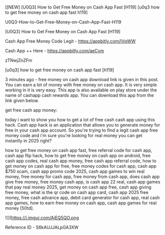 [[NEW] [U0Q3] How to Get Free Money on Cash App Fast [H119] [u0q3 how to get free money on cash app fast h119]

U0Q3-How-to-Get-Free-Money-on-Cash-App-Fast-H119

[U0Q3] How to Get Free Money on Cash App Fast [H119]

Cash App Free Money Code Legit -  https://appbitly.com/IVqWW


Cash App ++ Here - https://appbitly.com/aeCym


zTNwjZnZFm

[u0q3] how to get free money on cash app fast [h119]

3 minutes ago - free money on cash app download link is given in this post. You can earn a lot of money with free money on cash app. It is very simple working in it is very easy. This app is also available on play store under the name of cashapp  cash rewards app. You can download this app from the link given below.

 get free cash app money:

today i want to show you how to get a lot of free cash cash app using this hack. Cash app hack is an application that allows you to generate money for free in your cash app account. So you're trying to find a legit cash app free money code and i'm sure you're looking for real money you can get instantly in 2025 right?

how to get free money on cash app fast, free referral code for cash app, cash app flip hack, how to get free money on cash app on android, free cash app codes, real cash app money, free cash app referral code, how to get money on cash app for free, free money codes for cash app, cash app $750 scam, cash app promo code 2025, cash app games to win real money, free money for cash app, free money from cash app, does cash app give free money, free money cash app, is cash app 22 real, cash app games that pay real money 2025, get money on cash app free, cash app giving free money, what is the qr code on cash app card, cash app 2025 free money, free cash advance app, debit card generator for cash app, real cash app games, how to earn free money on cash app, cash app games for real money [50td].

![](https://i.imgur.com/AjEQ5QO.png

Reference ID - S6kAUJJALpGA3XW